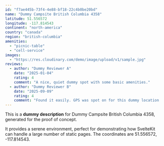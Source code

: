 ```yaml
---
id: "f7ae445b-73f4-4e88-bf18-22c4b0be20bd"
name: "Dummy Campsite British Columbia 4358"
latitude: 51.556572
longitude: -117.814543
continent: "north-america"
country: "canada"
region: "british-columbia"
amenities:
  - "picnic-table"
  - "cell-service"
images:
  - "https://res.cloudinary.com/demo/image/upload/v1/sample.jpg"
reviews:
  - author: "Dummy Reviewer A"
    date: "2025-01-04"
    rating: 4
    comment: "A nice, quiet dummy spot with some basic amenities."
  - author: "Dummy Reviewer B"
    date: "2025-09-09"
    rating: 4
    comment: "Found it easily. GPS was spot on for this dummy location."
---
```


This is a **dummy description** for Dummy Campsite British Columbia 4358, generated for the proof of concept.

It provides a serene environment, perfect for demonstrating how SvelteKit can handle a large number of static pages. The coordinates are 51.556572, -117.814543.
